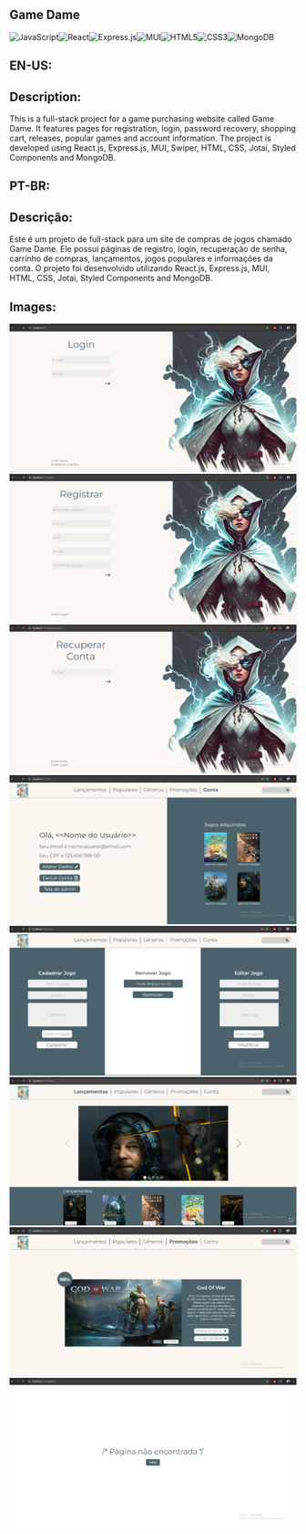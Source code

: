 ## Game Dame
![JavaScript](https://img.shields.io/badge/javascript-%23323330.svg?style=for-the-badge&logo=javascript&logoColor=%23F7DF1E)![React](https://img.shields.io/badge/react-%2320232a.svg?style=for-the-badge&logo=react&logoColor=%2361DAFB)![Express.js](https://img.shields.io/badge/express.js-%23404d59.svg?style=for-the-badge&logo=express&logoColor=%2361DAFB)![MUI](https://img.shields.io/badge/MUI-%230081CB.svg?style=for-the-badge&logo=mui&logoColor=white)![HTML5](https://img.shields.io/badge/html5-%23E34F26.svg?style=for-the-badge&logo=html5&logoColor=white)![CSS3](https://img.shields.io/badge/css3-%231572B6.svg?style=for-the-badge&logo=css3&logoColor=white)![MongoDB](https://img.shields.io/badge/MongoDB-%234ea94b.svg?style=for-the-badge&logo=mongodb&logoColor=white)
## EN-US:
## Description:
This is a full-stack project for a game purchasing website called Game Dame. It features pages for registration, login, password recovery, shopping cart, releases, popular games and account information. The project is developed using React.js, Express.js, MUI, Swiper, HTML, CSS, Jotai, Styled Components and MongoDB.

## PT-BR:
## Descrição:
Este é um projeto de full-stack para um site de compras de jogos chamado Game Dame. Ele possui páginas de registro, login, recuperação de senha, carrinho de compras, lançamentos, jogos populares e informações da conta. O projeto foi desenvolvido utilizando React.js, Express.js, MUI, HTML, CSS, Jotai, Styled Components and MongoDB.

## Images:
![login](./my-react-app/src/assets/login.png)
![register](./my-react-app/src/assets/register.png)
![forgot](./my-react-app/src/assets/forgot.png)
![info](./my-react-app/src/assets/info.png)
![admin](./my-react-app/src/assets/admin.png)
![releases](./my-react-app/src/assets/releases.png)
![sale](./my-react-app/src/assets/sale.png)
![notfound](./my-react-app/src/assets/notfound.png)
